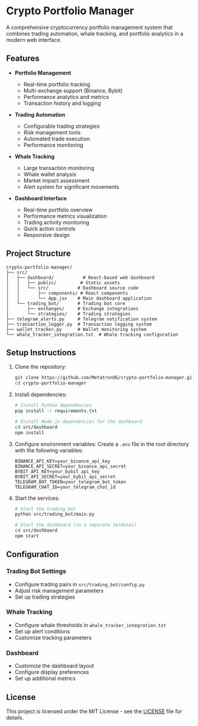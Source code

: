 # Crypto Portfolio Manager

A comprehensive cryptocurrency portfolio management system that combines trading automation, whale tracking, and portfolio analytics in a modern web interface.

## Features

- **Portfolio Management**
  - Real-time portfolio tracking
  - Multi-exchange support (Binance, Bybit)
  - Performance analytics and metrics
  - Transaction history and logging

- **Trading Automation**
  - Configurable trading strategies
  - Risk management tools
  - Automated trade execution
  - Performance monitoring

- **Whale Tracking**
  - Large transaction monitoring
  - Whale wallet analysis
  - Market impact assessment
  - Alert system for significant movements

- **Dashboard Interface**
  - Real-time portfolio overview
  - Performance metrics visualization
  - Trading activity monitoring
  - Quick action controls
  - Responsive design

## Project Structure

```
crypto-portfolio-manager/
├── src/
│   ├── dashboard/           # React-based web dashboard
│   │   ├── public/         # Static assets
│   │   └── src/           # Dashboard source code
│   │       ├── components/ # React components
│   │       └── App.jsx    # Main dashboard application
│   └── trading_bot/       # Trading bot core
│       ├── exchanges/     # Exchange integrations
│       └── strategies/    # Trading strategies
├── telegram_alerts.py     # Telegram notification system
├── transaction_logger.py  # Transaction logging system
├── wallet_tracker.py      # Wallet monitoring system
└── whale_tracker_integration.txt  # Whale tracking configuration
```

## Setup Instructions

1. Clone the repository:
   ```bash
   git clone https://github.com/MetatronOG/crypto-portfolio-manager.git
   cd crypto-portfolio-manager
   ```

2. Install dependencies:
   ```bash
   # Install Python dependencies
   pip install -r requirements.txt

   # Install Node.js dependencies for the dashboard
   cd src/dashboard
   npm install
   ```

3. Configure environment variables:
   Create a `.env` file in the root directory with the following variables:
   ```
   BINANCE_API_KEY=your_binance_api_key
   BINANCE_API_SECRET=your_binance_api_secret
   BYBIT_API_KEY=your_bybit_api_key
   BYBIT_API_SECRET=your_bybit_api_secret
   TELEGRAM_BOT_TOKEN=your_telegram_bot_token
   TELEGRAM_CHAT_ID=your_telegram_chat_id
   ```

4. Start the services:
   ```bash
   # Start the trading bot
   python src/trading_bot/main.py

   # Start the dashboard (in a separate terminal)
   cd src/dashboard
   npm start
   ```

## Configuration

### Trading Bot Settings
- Configure trading pairs in `src/trading_bot/config.py`
- Adjust risk management parameters
- Set up trading strategies

### Whale Tracking
- Configure whale thresholds in `whale_tracker_integration.txt`
- Set up alert conditions
- Customize tracking parameters

### Dashboard
- Customize the dashboard layout
- Configure display preferences
- Set up additional metrics

## License

This project is licensed under the MIT License - see the [LICENSE](LICENSE) file for details. 